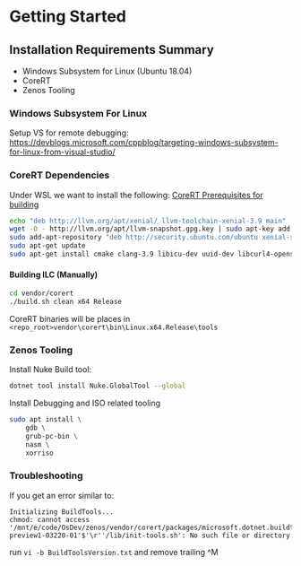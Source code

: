 # Getting Started

## Installation Requirements Summary

* Windows Subsystem for Linux (Ubuntu 18.04)
* CoreRT
* Zenos Tooling

### Windows Subsystem For Linux

Setup VS for remote debugging:
https://devblogs.microsoft.com/cppblog/targeting-windows-subsystem-for-linux-from-visual-studio/

### CoreRT Dependencies

Under WSL we want to install the following:
[CoreRT Prerequisites for building](https://github.com/dotnet/corert/blob/master/Documentation/prerequisites-for-building.md)


```bash
echo "deb http://llvm.org/apt/xenial/ llvm-toolchain-xenial-3.9 main" | sudo tee /etc/apt/sources.list.d/llvm.list
wget -O - http://llvm.org/apt/llvm-snapshot.gpg.key | sudo apt-key add -
sudo add-apt-repository "deb http://security.ubuntu.com/ubuntu xenial-security main"
sudo apt-get update
sudo apt-get install cmake clang-3.9 libicu-dev uuid-dev libcurl4-openssl-dev zlib1g-dev libkrb5-dev
```

#### Building ILC (Manually)

```bash
cd vendor/corert
./build.sh clean x64 Release
```

CoreRT binaries will be places in `<repo_root>vendor\corert\bin\Linux.x64.Release\tools`


### Zenos Tooling

Install Nuke Build tool:

```bash
dotnet tool install Nuke.GlobalTool --global
```

Install Debugging and ISO related tooling

```bash
sudo apt install \
    gdb \
    grub-pc-bin \
    nasm \
    xorriso
```


### Troubleshooting

If you get an error similar to:

```
Initializing BuildTools...
chmod: cannot access '/mnt/e/code/OsDev/zenos/vendor/corert/packages/microsoft.dotnet.buildtools/3.0.0-preview1-03220-01'$'\r''/lib/init-tools.sh': No such file or directory
```

run `vi -b BuildToolsVersion.txt` and remove trailing ^M
